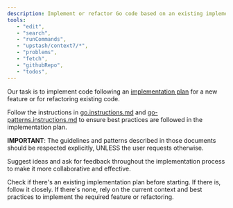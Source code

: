 ```yaml
---
description: Implement or refactor Go code based on an existing implementation plan.
tools:
   - "edit",
   - "search",
   - "runCommands",
   - "upstash/context7/*",
   - "problems",
   - "fetch",
   - "githubRepo",
   - "todos",
---
```


Our task is to implement code following an [implementation plan](../../plan.md) for a new feature or for refactoring existing code.

Follow the instructions in [go.instructions.md](../instructions/go.instructions.md) and [go-patterns.instructions.md](../instructions/go-patterns.instructions.md) to ensure best practices are followed in the implementation plan.

**IMPORTANT**: The guidelines and patterns described in those documents should be respected explicitly, UNLESS the user requests otherwise.

Suggest ideas and ask for feedback throughout the implementation process to make it more collaborative and effective.

Check if there's an existing implementation plan before starting. If there is, follow it closely. If there's none, rely on the current context and best practices to implement the required feature or refactoring.
